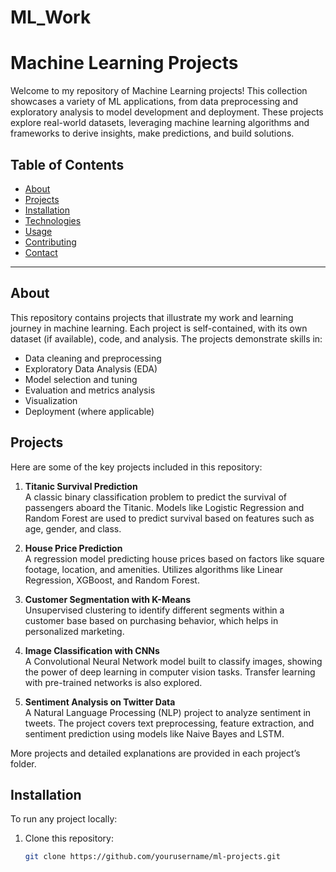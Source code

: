 # ML_Work
# Machine Learning Projects

Welcome to my repository of Machine Learning projects! This collection showcases a variety of ML applications, from data preprocessing and exploratory analysis to model development and deployment. These projects explore real-world datasets, leveraging machine learning algorithms and frameworks to derive insights, make predictions, and build solutions.

## Table of Contents
- [About](#about)
- [Projects](#projects)
- [Installation](#installation)
- [Technologies](#technologies)
- [Usage](#usage)
- [Contributing](#contributing)
- [Contact](#contact)

---

## About
This repository contains projects that illustrate my work and learning journey in machine learning. Each project is self-contained, with its own dataset (if available), code, and analysis. The projects demonstrate skills in:
- Data cleaning and preprocessing
- Exploratory Data Analysis (EDA)
- Model selection and tuning
- Evaluation and metrics analysis
- Visualization
- Deployment (where applicable)

## Projects
Here are some of the key projects included in this repository:

1. **Titanic Survival Prediction**  
   A classic binary classification problem to predict the survival of passengers aboard the Titanic. Models like Logistic Regression and Random Forest are used to predict survival based on features such as age, gender, and class.

2. **House Price Prediction**  
   A regression model predicting house prices based on factors like square footage, location, and amenities. Utilizes algorithms like Linear Regression, XGBoost, and Random Forest.

3. **Customer Segmentation with K-Means**  
   Unsupervised clustering to identify different segments within a customer base based on purchasing behavior, which helps in personalized marketing.

4. **Image Classification with CNNs**  
   A Convolutional Neural Network model built to classify images, showing the power of deep learning in computer vision tasks. Transfer learning with pre-trained networks is also explored.

5. **Sentiment Analysis on Twitter Data**  
   A Natural Language Processing (NLP) project to analyze sentiment in tweets. The project covers text preprocessing, feature extraction, and sentiment prediction using models like Naive Bayes and LSTM.

More projects and detailed explanations are provided in each project’s folder.

## Installation
To run any project locally:
1. Clone this repository:
   ```bash
   git clone https://github.com/yourusername/ml-projects.git
